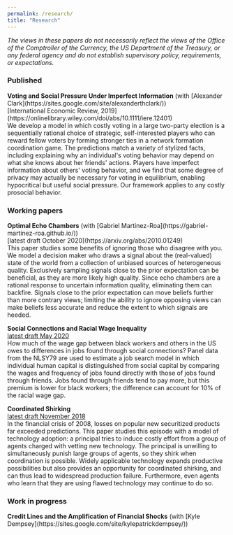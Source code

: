 ```yaml
---
permalink: /research/
title: "Research"
---
```


_The views in these papers do not necessarily reflect the views of the Office of the Comptroller of the Currency, the US  Department of the Treasury, or any federal agency and do not establish supervisory policy, requirements, or expectations._

<p style="text-align: right"><h3>Published</h3></p>
<b>Voting and Social Pressure Under Imperfect Information</b> (with [Alexander Clark](https://sites.google.com/site/alexanderthclark/)) <br>
[International Economic Review, 2019](https://onlinelibrary.wiley.com/doi/abs/10.1111/iere.12401) <br>
We develop a model in which costly voting in a large two-party election is a sequentially rational choice of strategic, self-interested players who can reward fellow voters by forming stronger ties in a network formation coordination game. The predictions match a variety of stylized facts, including explaining why an individual's voting behavior may depend on what she knows about her friends' actions. Players have imperfect information about others' voting behavior, and we find that some degree of privacy may actually be necessary for voting in equilibrium, enabling hypocritical but useful social pressure. Our framework applies to any costly prosocial behavior.

<p style="text-align: right">
<h3>Working papers</h3>
</p>
<b>Optimal Echo Chambers</b> (with [Gabriel Martinez-Roa](https://gabriel-martinez-roa.github.io/))<br>
[latest draft October 2020](https://arxiv.org/abs/2010.01249) <br>
This paper studies some benefits of ignoring those who disagree with you. We model a decision maker who draws a signal about the (real-valued) state of the world from a collection of unbiased sources of heterogeneous quality. Exclusively sampling signals close to the prior expectation can be beneficial, as they are more likely high quality. Since echo chambers are a rational response to uncertain information quality, eliminating them can backfire. Signals close to the prior expectation can move beliefs further than more contrary views; limiting the ability to ignore opposing views can make beliefs less accurate and reduce the extent to which signals are heeded. 

<b>Social Connections and Racial Wage Inequality</b> <br>
[latest draft May 2020](https://osf.io/vm82w/) <br>
How much of the wage gap between black workers and others in the US owes to differences in jobs found through social connections? Panel data from the NLSY79 are used to estimate a job search model in which individual human capital is distinguished from social capital by comparing the wages and frequency of jobs found directly with those of jobs found through friends. Jobs found through friends tend to pay more, but this premium is lower for black workers; the difference can account for 10% of the racial wage gap.

<b>Coordinated Shirking</b> <br>
[latest draft November 2018](https://osf.io/preprints/socarxiv/264vt/) <br>
In the financial crisis of 2008, losses on popular new securitized products far exceeded predictions. This paper studies this episode with a model of technology adoption: a principal tries to induce costly effort from a group of agents charged with vetting new technology. The principal is unwilling to simultaneously punish large groups of agents, so they shirk when coordination is possible. Widely applicable technology expands productive possibilities but also provides an opportunity for coordinated shirking, and can thus lead to widespread production failure. Furthermore, even agents who learn that they are using flawed technology may continue to do so.

<p style="text-align: right">
<h3>Work in progress</h3>
</p>
<b>Credit Lines and the Amplification of Financial Shocks</b> (with [Kyle Dempsey](https://sites.google.com/site/kylepatrickdempsey/))




